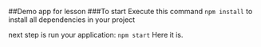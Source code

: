 ##Demo app for lesson
###To start
Execute this command  `npm install` to install all dependencies in your project

next step is run your application:  `npm start`
Here it is.